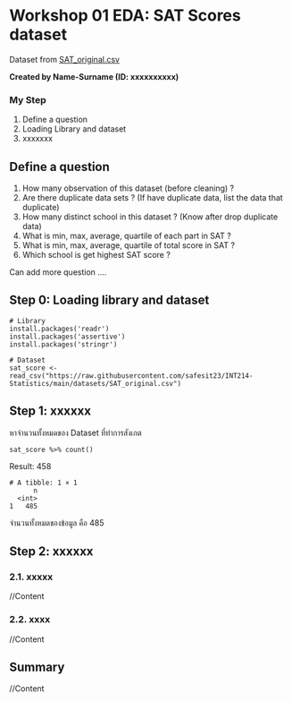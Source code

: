 # Workshop 01 EDA: SAT Scores dataset

Dataset from [SAT_original.csv](https://raw.githubusercontent.com/safesit23/INT214-Statistics/main/datasets/SAT_original.csv)

**Created by Name-Surname (ID: xxxxxxxxxx)**

### My Step
1. Define a question
2. Loading Library and dataset
3. xxxxxxx

## Define a question

1. How many observation of this dataset (before cleaning) ?
2. Are there duplicate data sets ? (If have duplicate data, list the data that duplicate)
3. How many distinct school in this dataset ? (Know after drop duplicate data)
4. What is min, max, average, quartile of each part in SAT ?
5. What is min, max, average, quartile of total score in SAT ?
6. Which school is get highest SAT score ?

Can add more question ....

## Step 0: Loading library and dataset

```
# Library
install.packages('readr')
install.packages('assertive')
install.packages('stringr')

# Dataset
sat_score <- read_csv("https://raw.githubusercontent.com/safesit23/INT214-Statistics/main/datasets/SAT_original.csv")

```

## Step 1: xxxxxx

หาจำนวนทั้งหมดของ Dataset ที่ทำการสังเกต

```
sat_score %>% count()
```

Result: 458


```
# A tibble: 1 × 1
      n
  <int>
1   485
```
จำนวนทั้งหมดของข้อมูล คือ 485


## Step 2: xxxxxx

### 2.1. xxxxx
//Content

### 2.2. xxxx
//Content

## Summary
//Content

